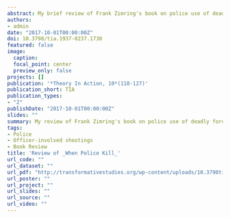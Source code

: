 ```yaml
---
abstract: My brief review of Frank Zimring's book on police use of deadly force. Zimring carefully navigates multiple datasets to draw conclusions about what we know - and don't know - about citizen deaths at the hands of police. He makes several policy recommendations which he believes can eliminate 50 to 80% of police killings without jeapordizing the lives of officers or drastically changing the way they do their jobs.
authors:
- admin
date: "2017-10-01T00:00:00Z"
doi: 10.3798/tia.1937-0237.1730
featured: false
image:
  caption: 
  focal_point: center
  preview_only: false
projects: []
publication: '*Theory In Action, 10*(118-127)'
publication_short: TIA
publication_types:
- "2"
publishDate: "2017-10-01T00:00:00Z"
slides: ""
summary: My review of Frank Zimring's book on police use of deadly force.
tags:
- Police
- Officer-involved shootings
- Book Review
title: 'Review of _When Police Kill_'
url_code: ""
url_dataset: ""
url_pdf: "http://transformativestudies.org/wp-content/uploads/10.3798tia.1937-0237.1730.pdf"
url_poster: ""
url_project: ""
url_slides: ""
url_source: ""
url_video: ""
---
```



